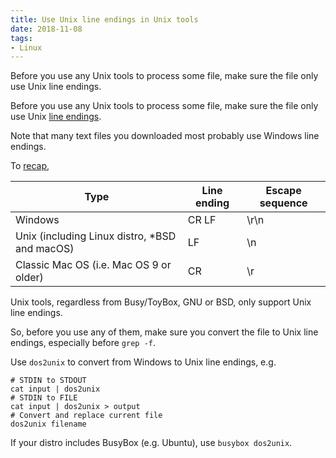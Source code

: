 ```yaml
---
title: Use Unix line endings in Unix tools
date: 2018-11-08
tags:
- Linux
---
```


Before you use any Unix tools to process some file, make sure the file only use Unix line endings.

<!-- more -->

Before you use any Unix tools to process some file, make sure the file only use Unix [line endings](https://en.wikipedia.org/wiki/Newline#Representation).

Note that many text files you downloaded most probably use Windows line endings.

To [recap](https://en.wikipedia.org/wiki/Newline#Representation),

Type | Line ending | Escape sequence
---|--- | ---
Windows | CR LF | \r\n
Unix (including Linux distro, *BSD and macOS) | LF | \n
Classic Mac OS (i.e. Mac OS 9 or older) | CR | \r

Unix tools, regardless from Busy/ToyBox, GNU or BSD, only support Unix line endings. 

So, before you use any of them, make sure you convert the file to Unix line endings, especially before `grep -f`.

Use `dos2unix`  to convert from Windows to Unix line endings, e.g.

```
# STDIN to STDOUT
cat input | dos2unix
# STDIN to FILE
cat input | dos2unix > output
# Convert and replace current file
dos2unix filename
```

If your distro includes BusyBox (e.g. Ubuntu), use `busybox dos2unix`.
